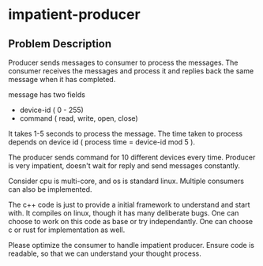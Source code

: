 # impatient-producer

## Problem Description 

Producer sends messages to consumer to process the messages. The consumer receives the messages and process it and replies back the same message when it has completed.

message has two fields
  - device-id ( 0 - 255)
  - command ( read, write, open, close)
  
It takes 1-5 seconds to process the message. The time taken to process depends on device id ( process time = device-id mod 5 ).

The producer sends command for 10 different devices every time. Producer is very impatient, doesn't wait for reply and send messages constantly.

Consider cpu is multi-core, and os is standard linux. Multiple consumers can also be implemented.

The c++ code is just to provide a initial framework to understand and start with. It compiles on linux, though it has many deliberate bugs. One can choose to work on this code as base or try independantly. One can choose c or rust for implementation as well. 

Please optimize the consumer to handle impatient producer. Ensure code is readable, so that we can understand your thought process. 


